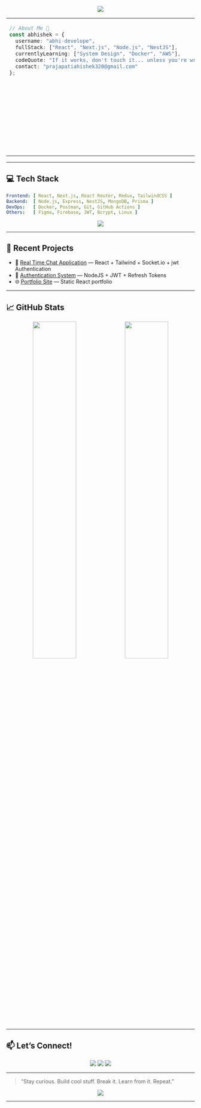 
<p align="center">
  <img src="https://readme-typing-svg.herokuapp.com?font=Fira+Code&size=22&duration=3000&pause=1000&color=00FEEF&center=true&vCenter=true&width=800&lines=Full+Stack+Web+Developer+💻;React%2C+NestJS%2C+MongoDB+%26+More!" />
</p>

<table width="50%">
  <tr>
    <td width="20%" valign="top">

```ts
// About Me 🚀
const abhishek = {
  username: "abhi-develope",
  fullStack: ["React", "Next.js", "Node.js", "NestJS"],
  currentlyLearning: ["System Design", "Docker", "AWS"],
  codeQuote: "If it works, don't touch it... unless you're writing tests.",
  contact: "prajapatiahishek320@gmail.com"
};
```

  </td>
  <td width="30%" align="center">
    <img src="https://media.giphy.com/media/qgQUggAC3Pfv687qPC/giphy.gif" width="360" alt="Coding GIF" />
  </td>
  </tr>
</table>



---

## 💻 Tech Stack

```yaml
Frontend: [ React, Next.js, React Router, Redux, TailwindCSS ]
Backend:  [ Node.js, Express, NestJS, MongoDB, Prisma ]
DevOps:   [ Docker, Postman, Git, GitHub Actions ]
Others:   [ Figma, Firebase, JWT, Bcrypt, Linux ]
```

<p align="center">
  <img src="https://skillicons.dev/icons?i=js,ts,react,nextjs,nodejs,nestjs,html,css,mongodb,prisma,docker,postman,firebase,figma&perline=7" />
</p>

---

## 📂 Recent Projects

- 🎯 [Real Time Chat Application](https://github.com/abhi-develope) — React + Tailwind + Socket.io + jwt Authentication  
- 🔐 [Authentication System](https://authentication-wahd.onrender.com/) — NodeJS + JWT + Refresh Tokens  
- 🌐 [Portfolio Site](https://abhi-develope.github.io/My-Personal-Portfolio/) — Static React portfolio  

---

## 📈 GitHub Stats

<p align="center">
  <img src="https://github-readme-stats.vercel.app/api?username=abhi-develope&theme=react&hide_border=false&show_icons=true" width="48%" />
  <img src="https://github-readme-streak-stats.herokuapp.com/?user=abhi-develope&theme=react&hide_border=false" width="48%" />
</p>

---

## 📫 Let’s Connect!

<p align="center">
  <a href="mailto:prajapatiahishek320@gmail.com"><img src="https://img.shields.io/badge/Gmail-EA4335?style=for-the-badge&logo=gmail&logoColor=white" /></a>
  <a href="https://linkedin.com/in/abhishek-prajapati-3a1a5119b"><img src="https://img.shields.io/badge/LinkedIn-0077B5?style=for-the-badge&logo=linkedin&logoColor=white" /></a>
  <a href="https://instagram.com/abhi.shekzzzzz"><img src="https://img.shields.io/badge/Instagram-E4405F?style=for-the-badge&logo=instagram&logoColor=white" /></a>
</p>

---

> “Stay curious. Build cool stuff. Break it. Learn from it. Repeat.”

<p align="center">
  <img src="https://quotes-github-readme.vercel.app/api?type=horizontal&theme=radical" />
</p>

---

<!-- Proudly written by Abhishek Prajapati (Spidy Dev) -->
